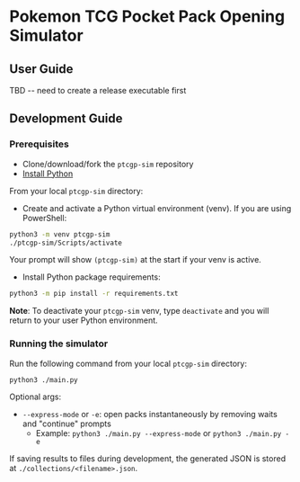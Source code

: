 # Pokemon TCG Pocket Pack Opening Simulator

## User Guide

TBD -- need to create a release executable first

## Development Guide

### Prerequisites

- Clone/download/fork the `ptcgp-sim` repository
- [Install Python](https://wiki.python.org/moin/BeginnersGuide/Download)

From your local `ptcgp-sim` directory:

- Create and activate a Python virtual environment (venv). If you are using PowerShell:

```bash
python3 -m venv ptcgp-sim
./ptcgp-sim/Scripts/activate
```
Your prompt will show `(ptcgp-sim)` at the start if your venv is active.

- Install Python package requirements:

```bash
python3 -m pip install -r requirements.txt
```

**Note**: To deactivate your `ptcgp-sim` venv, type `deactivate` and you will return to your user Python environment.

### Running the simulator

Run the following command from your local `ptcgp-sim` directory:

```bash
python3 ./main.py
```

Optional args:

- `--express-mode` or `-e`: open packs instantaneously by removing waits and "continue" prompts
  - Example: `python3 ./main.py --express-mode` or `python3 ./main.py -e`

If saving results to files during development, the generated JSON is stored at `./collections/<filename>.json`.
